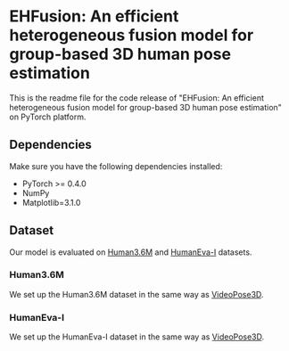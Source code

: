 # EHFusion: An efficient heterogeneous fusion model for group-based 3D human pose estimation

This is the readme file for the code release of "EHFusion: An efficient heterogeneous fusion model for group-based 3D human pose estimation" on PyTorch platform.

## Dependencies
Make sure you have the following dependencies installed:
* PyTorch >= 0.4.0
* NumPy
* Matplotlib=3.1.0

## Dataset

Our model is evaluated on [Human3.6M](http://vision.imar.ro/human3.6m) and [HumanEva-I](http://humaneva.is.tue.mpg.de/datasets_human_1) datasets.

### Human3.6M
We set up the Human3.6M dataset in the same way as [VideoPose3D](https://github.com/facebookresearch/VideoPose3D/blob/master/DATASETS.md). 

### HumanEva-I
We set up the HumanEva-I dataset in the same way as [VideoPose3D](https://github.com/facebookresearch/VideoPose3D/blob/master/DATASETS.md).
